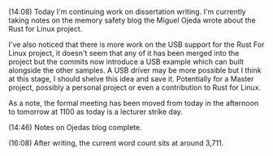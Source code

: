 (14:08)
Today I'm continuing work on dissertation writing. I'm currently taking notes on the memory safety blog the Miguel Ojeda wrote about the Rust for Linux project. 

I've also noticed that there is more work on the USB support for the Rust For Linux project, it doesn't seem that any of it has been merged into the project but the commits now introduce a USB example which can built alongside the other samples. A USB driver may be more possible but I think at this stage, I should shelve this idea and save it. Potentially for a Master project, possibly a personal project or even a contribution to Rust for Linux. 

As a note, the formal meeting has been moved from today in the afternoon to tomorrow at 1100 as today is a lecturer strike day. 

(14:46)
Notes on Ojedas blog complete. 

(16:08)
After writing, the current word count sits at around 3,711.